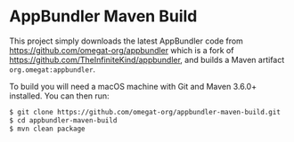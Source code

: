 AppBundler Maven Build
======================

This project simply downloads the latest AppBundler code from https://github.com/omegat-org/appbundler which is a fork
of https://github.com/TheInfiniteKind/appbundler, and builds a Maven artifact `org.omegat:appbundler`.

To build you will need a macOS machine with Git and Maven 3.6.0+ installed. You can then run:

```bash
$ git clone https://github.com/omegat-org/appbundler-maven-build.git
$ cd appbundler-maven-build
$ mvn clean package
```
